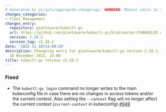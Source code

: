 ```yaml
---
# Generated by scripts/aggregate-changelogs. WARNING: Manual edits to this files will be overwritten.
changes_categories:
- Fleet Management
changes_entry:
  repository: giantswarm/kubectl-gs
  url: https://github.com/giantswarm/kubectl-gs/blob/master/CHANGELOG.md#2282---2022-11-16
  version: 2.28.2
  version_tag: v2.28.2
date: '2022-11-16T14:00:20'
description: Changelog entry for giantswarm/kubectl-gs version 2.28.2, published on
  16 November 2022, 14:00.
title: kubectl-gs release v2.28.2
---
```


### Fixed

- The `kubectl-gs login` command no longer writes to the main kubeconfig file in case there are no changes in access tokens and/or the current context. Also setting the `--context` flag will no longer affect the current context (`current-context` in kubeconfig) [#949](https://github.com/giantswarm/kubectl-gs/pull/949)

